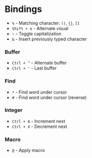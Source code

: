 # Bindings

- `%` - Matching character: `()`, `{}`, `[]`
- `Shift + o` - Alternate visual
- `~` - Toggle capitalization
- `&` - Insert previously typed character

### Buffer

- `Ctrl + ^` - Alternate buffer
- `Ctrl + '` - Last buffer

### Find

- `*` - Find word under cursor
- `#` - Find word under cursor (reverse)

### Integer

- `Ctrl + A` - Increment next
- `Ctrl + X` - Decrement next

### Macro

- `@` - Apply macro
